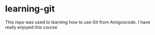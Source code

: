 # learning-git

This repo was used to learning how to use Git from Amigoscode.
I have really enjoyed this course
